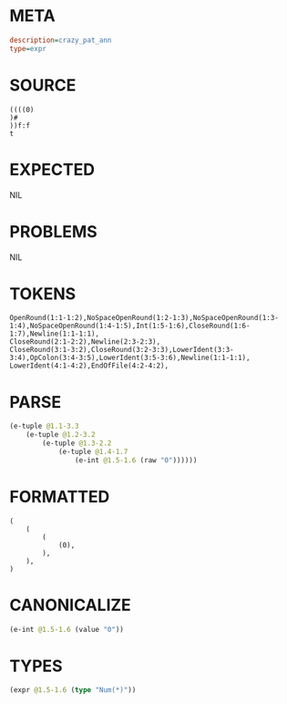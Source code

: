 # META
~~~ini
description=crazy_pat_ann
type=expr
~~~
# SOURCE
~~~roc
((((0)
)#
))f:f
t
~~~
# EXPECTED
NIL
# PROBLEMS
NIL
# TOKENS
~~~zig
OpenRound(1:1-1:2),NoSpaceOpenRound(1:2-1:3),NoSpaceOpenRound(1:3-1:4),NoSpaceOpenRound(1:4-1:5),Int(1:5-1:6),CloseRound(1:6-1:7),Newline(1:1-1:1),
CloseRound(2:1-2:2),Newline(2:3-2:3),
CloseRound(3:1-3:2),CloseRound(3:2-3:3),LowerIdent(3:3-3:4),OpColon(3:4-3:5),LowerIdent(3:5-3:6),Newline(1:1-1:1),
LowerIdent(4:1-4:2),EndOfFile(4:2-4:2),
~~~
# PARSE
~~~clojure
(e-tuple @1.1-3.3
	(e-tuple @1.2-3.2
		(e-tuple @1.3-2.2
			(e-tuple @1.4-1.7
				(e-int @1.5-1.6 (raw "0"))))))
~~~
# FORMATTED
~~~roc
(
	(
		(
			(0),
		),
	),
)
~~~
# CANONICALIZE
~~~clojure
(e-int @1.5-1.6 (value "0"))
~~~
# TYPES
~~~clojure
(expr @1.5-1.6 (type "Num(*)"))
~~~
